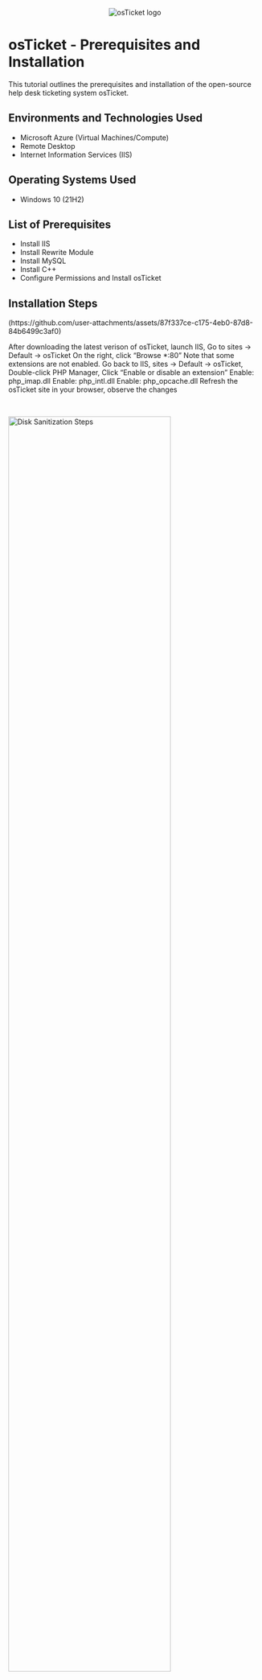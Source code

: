 <p align="center">
<img src="https://i.imgur.com/Clzj7Xs.png" alt="osTicket logo"/>
</p>

<h1>osTicket - Prerequisites and Installation</h1>
This tutorial outlines the prerequisites and installation of the open-source help desk ticketing system osTicket.<br />



<h2>Environments and Technologies Used</h2>

- Microsoft Azure (Virtual Machines/Compute)
- Remote Desktop
- Internet Information Services (IIS)

<h2>Operating Systems Used </h2>

- Windows 10</b> (21H2)

<h2>List of Prerequisites</h2>

- Install IIS
- Install Rewrite Module
- Install MySQL
- Install C++ 
- Configure Permissions and Install osTicket

<h2>Installation Steps</h2>

<p>
(https://github.com/user-attachments/assets/87f337ce-c175-4eb0-87d8-84b6499c3af0)

</p>
<p>
After downloading the latest verison of osTicket, launch IIS, Go to sites -> Default -> osTicket On the right, click “Browse *:80” Note that some extensions are not enabled. Go back to IIS, sites -> Default -> osTicket, Double-click PHP Manager, Click “Enable or disable an extension” Enable: php_imap.dll Enable: php_intl.dll Enable: php_opcache.dll Refresh the osTicket site in your browser, observe the changes

</p>
<br />

<p>
<img src="![image](https://github.com/user-attachments/assets/a98d67a0-17f5-48b9-adad-5c2c82ffac96)>
</p>
<p>
Lorem ipsum dolor sit amet, consectetur adipiscing elit, sed do eiusmod tempor incididunt ut labore et dolore magna aliqua. Ut enim ad minim veniam, quis nostrud exercitation ullamco laboris nisi ut aliquip ex ea commodo consequat. Duis aute irure dolor in reprehenderit in voluptate velit esse cillum dolore eu fugiat nulla pariatur.
</p>
<br />

<p>
<img src="https://i.imgur.com/DJmEXEB.png" height="80%" width="80%" alt="Disk Sanitization Steps"/>
</p>
<p>
Lorem ipsum dolor sit amet, consectetur adipiscing elit, sed do eiusmod tempor incididunt ut labore et dolore magna aliqua. Ut enim ad minim veniam, quis nostrud exercitation ullamco laboris nisi ut aliquip ex ea commodo consequat. Duis aute irure dolor in reprehenderit in voluptate velit esse cillum dolore eu fugiat nulla pariatur.
</p>
<br />
